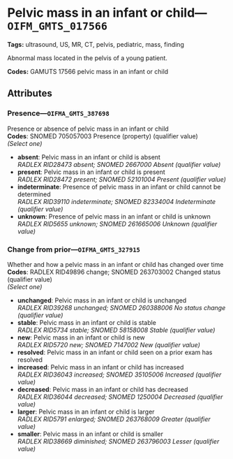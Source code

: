 # Pelvic mass in an infant or child—`OIFM_GMTS_017566`

**Tags:** ultrasound, US, MR, CT, pelvis, pediatric, mass, finding

Abnormal mass located in the pelvis of a young patient.

**Codes:** GAMUTS 17566 pelvic mass in an infant or child

## Attributes

### Presence—`OIFMA_GMTS_387698`

Presence or absence of pelvic mass in an infant or child  
**Codes**: SNOMED 705057003 Presence (property) (qualifier value)  
*(Select one)*

- **absent**: Pelvic mass in an infant or child is absent  
_RADLEX RID28473 absent; SNOMED 2667000 Absent (qualifier value)_
- **present**: Pelvic mass in an infant or child is present  
_RADLEX RID28472 present; SNOMED 52101004 Present (qualifier value)_
- **indeterminate**: Presence of pelvic mass in an infant or child cannot be determined  
_RADLEX RID39110 indeterminate; SNOMED 82334004 Indeterminate (qualifier value)_
- **unknown**: Presence of pelvic mass in an infant or child is unknown  
_RADLEX RID5655 unknown; SNOMED 261665006 Unknown (qualifier value)_

### Change from prior—`OIFMA_GMTS_327915`

Whether and how a pelvic mass in an infant or child has changed over time  
**Codes**: RADLEX RID49896 change; SNOMED 263703002 Changed status (qualifier value)  
*(Select one)*

- **unchanged**: Pelvic mass in an infant or child is unchanged  
_RADLEX RID39268 unchanged; SNOMED 260388006 No status change (qualifier value)_
- **stable**: Pelvic mass in an infant or child is stable  
_RADLEX RID5734 stable; SNOMED 58158008 Stable (qualifier value)_
- **new**: Pelvic mass in an infant or child is new  
_RADLEX RID5720 new; SNOMED 7147002 New (qualifier value)_
- **resolved**: Pelvic mass in an infant or child seen on a prior exam has resolved  
- **increased**: Pelvic mass in an infant or child has increased  
_RADLEX RID36043 increased; SNOMED 35105006 Increased (qualifier value)_
- **decreased**: Pelvic mass in an infant or child has decreased  
_RADLEX RID36044 decreased; SNOMED 1250004 Decreased (qualifier value)_
- **larger**: Pelvic mass in an infant or child is larger  
_RADLEX RID5791 enlarged; SNOMED 263768009 Greater (qualifier value)_
- **smaller**: Pelvic mass in an infant or child is smaller  
_RADLEX RID38669 diminished; SNOMED 263796003 Lesser (qualifier value)_